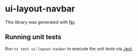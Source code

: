 # ui-layout-navbar

This library was generated with [Nx](https://nx.dev).

## Running unit tests

Run `nx test ui-layout-navbar` to execute the unit tests via [Jest](https://jestjs.io).
